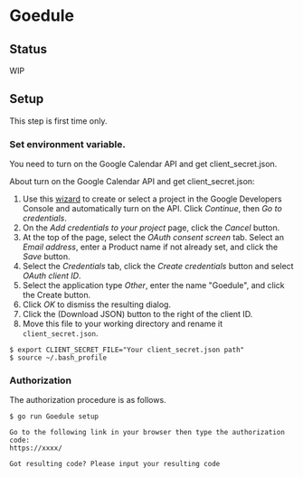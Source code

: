 # Goedule
## Status
WIP

## Setup
This step is first time only.

### Set environment variable.

You need to turn on the Google Calendar API and get client_secret.json.

About turn on the Google Calendar API and get client_secret.json:

1. Use this [wizard](https://console.developers.google.com/start/api?id=calendar) to create or select a project in the Google Developers Console and automatically turn on the API. Click *Continue*, then *Go to credentials*.
2. On the *Add credentials to your project* page, click the *Cancel* button.
3. At the top of the page, select the *OAuth consent screen* tab. Select an *Email address*, enter a Product name if not already set, and click the *Save* button.
4. Select the *Credentials* tab, click the *Create credentials* button and select *OAuth client ID*.
5. Select the application type *Other*, enter the name "Goedule", and click the Create button.
6. Click *OK* to dismiss the resulting dialog.
7. Click the (Download JSON) button to the right of the client ID.
8. Move this file to your working directory and rename it `client_secret.json`.

```
$ export CLIENT_SECRET_FILE="Your client_secret.json path"
$ source ~/.bash_profile
```

### Authorization
The authorization procedure is as follows.

```
$ go run Goedule setup

Go to the following link in your browser then type the authorization code:
https://xxxx/

Got resulting code? Please input your resulting code
```
